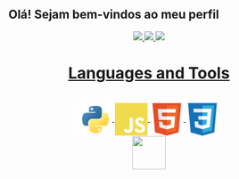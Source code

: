 <h2>Olá! Sejam bem-vindos ao meu perfil</h2>  

<!--Minhas estatísticas-->

<p align="center">
  <a href="https://github.com/luizfabriciorex">
    
  <img height="50%" width="auto" src ="https://github-readme-stats.vercel.app/api?username=luizfabriciorex&show_icons=true&count_private=true&theme=javascript&border_radius=25&hide_border=true&hide=issues,contribs&bg_color=00000000">
  
  <img height="50%" width="auto" src ="https://github-readme-stats.vercel.app/api/top-langs/?username=luizfabriciorex&layout=compact&hide_border=true&theme=javascript&border_radius=25&bg_color=00000000&langs_count=16">
  
  <img src ="https://github-readme-streak-stats.herokuapp.com?user=luizfabriciorex&theme=javascript&border_radius=1.0&locale=pt_BR&date_format=j%2Fn%5B%2FY%5D](https://github-readme-streak-stats.herokuapp.com?user=luizfabriciorex&theme=javascript&border_radius=25&locale=pt_BR&date_format=j%2Fn%5B%2FY%5D)">
</p>

 ##
  
<!--Languages and Tools-->
  
<h1 align="center">Languages and Tools</h1>  
<div align="center"><br>
  
  <img align="center" height="60" width="60" src="https://raw.githubusercontent.com/devicons/devicon/master/icons/python/python-original.svg">
  <img align="center" height="60" width="60" src="https://raw.githubusercontent.com/devicons/devicon/master/icons/javascript/javascript-plain.svg">
  <img align="center" height="60" width="60" src="https://raw.githubusercontent.com/devicons/devicon/master/icons/html5/html5-original.svg">
  <img align="center" height="60" width="60" src="https://raw.githubusercontent.com/devicons/devicon/master/icons/css3/css3-original.svg">
  <br>
  <img align="center" height="60" width="60" src="https://cdn.jsdelivr.net/gh/devicons/devicon/icons/vscode/vscode-original.svg"/>

</div>



